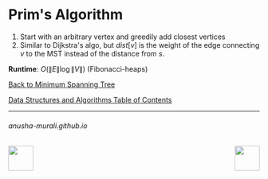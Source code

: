 # Prim's Algorithm

1. Start with an arbitrary vertex and greedily add closest vertices
2. Similar to Dijkstra's algo, but $dist[v]$ is the weight of the edge connecting $v$ to the MST instead of the distance from $s$.

**Runtime**: $O(\|E\| \log \|V\|)$ (Fibonacci-heaps)

[Back to Minimum Spanning Tree](./mst.md)

[Data Structures and Algorithms Table of Contents](./cs124.md)

* * *
###### anusha-murali.github.io

<img src="https://github.com/anusha-murali/anusha-murali.github.io/assets/111596338/639243aa-2857-4595-a65a-7852762bb002" width="50" height="50" align="left">

[<img src="https://github.com/user-attachments/assets/989cfb30-4fb8-40f8-a812-8a054869aa32" width="50" height="50" align="right">](../index.md)


